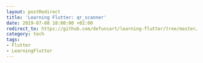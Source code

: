 ```yaml
---
layout: postRedirect
title: 'Learning Flutter: qr_scanner'
date: 2019-07-08 18:00:00 +02:00
redirect_to: https://github.com/defuncart/learning-flutter/tree/master/qr_scanner
category: tech
tags:
- Flutter
- LearningFlutter
---
```

